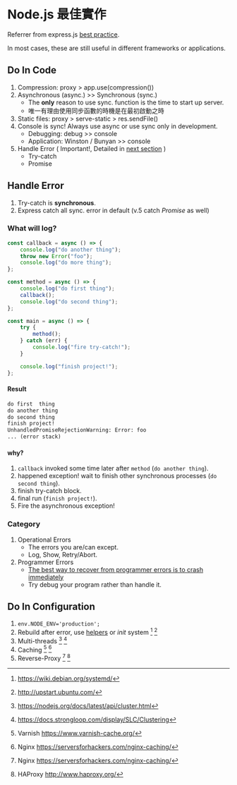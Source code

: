# Node.js 最佳實作

Referrer from express.js [best practice](https://expressjs.com/en/advanced/best-practice-performance.html).

In most cases, these are still useful in different frameworks or applications.

## Do In Code

1. Compression: proxy > app.use(compression())
2. Asynchronous (async.) >> Synchronous (sync.)
    - The **only** reason to use sync. function is the time to start up server.
    - 唯一有理由使用同步函數的時機是在最初啟動之時
3. Static files: proxy > serve-static > res.sendFile()
4. Console is sync! Always use async or use sync only in development.
    - Debugging: debug >> console
    - Application: Winston / Bunyan >> console
5. Handle Error ( Important!, Detailed in [next section](#handle-error) )
    - Try-catch
    - Promise

## Handle Error

1. Try-catch is **synchronous**.
2. Express catch all sync. error in default (v.5 catch _Promise_ as well)

### What will log?

```js
const callback = async () => {
    console.log("do another thing");
    throw new Error("foo");
    console.log("do more thing");
};

const method = async () => {
    console.log("do first thing");
    callback();
    console.log("do second thing");
};

const main = async () => {
    try {
        method();
    } catch (err) {
        console.log("fire try-catch!");
    }

    console.log("finish project!");
};
```

#### Result

```txt
do first  thing
do another thing
do second thing
finish project!
UnhandledPromiseRejectionWarning: Error: foo
... (error stack)
```

#### why?

1. `callback` invoked some time later after `method` (`do another thing`).
2. happened exception! wait to finish other synchronous processes (`do second thing`).
3. finish try-catch block.
4. final run (`finish project!`).
5. Fire the asynchronous exception!

### Category

1. Operational Errors
    - The errors you are/can except.
    - Log, Show, Retry/Abort.
2. Programmer Errors
    - [The best way to recover from programmer errors is to crash immediately](https://www.joyent.com/node-js/production/design/errors#fnref:1)
    - Try debug your program rather than handle it.

## Do In Configuration

1. `env.NODE_ENV='production';`
2. Rebuild after error, use [helpers](http://strong-pm.io/compare/) or _init_ system [^1] [^2]
3. Multi-threads [^3] [^4]
4. Caching [^5] [^6]
5. Reverse-Proxy [^7] [^8]

[^1]: <https://wiki.debian.org/systemd/>
[^2]: <http://upstart.ubuntu.com/>
[^3]: <https://nodejs.org/docs/latest/api/cluster.html>
[^4]: <https://docs.strongloop.com/display/SLC/Clustering>
[^5]: Varnish <https://www.varnish-cache.org/>
[^6]: Nginx <https://serversforhackers.com/nginx-caching/>
[^7]: Nginx <https://serversforhackers.com/nginx-caching/>
[^8]: HAProxy <http://www.haproxy.org/>
